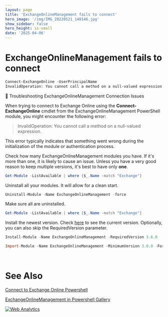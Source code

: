 ```yaml
---
layout: page
title: 'ExchangeOnlineManagement fails to connect'
hero_image: '/img/IMG_20220521_140146.jpg'
show_sidebar: false
hero_height: is-small
date: '2025-04-06'
---
```



# ExchangeOnlineManagement fails to connect

```powershell
Connect-ExchangeOnline -UserPrincipalName
InvalidOperation: You cannot call a method on a null-valued expression.
```


🔧 Troubleshooting ExchangeOnlineManagement Connection Issues

When trying to connect to Exchange Online using the **Connect-ExchangeOnline** cmdlet from the ExchangeOnlineManagement PowerShell module, you might encounter the following error:

> InvalidOperation: You cannot call a method on a null-valued expression.


This error typically indicates that something went wrong during the initialization of the module or authentication process. 


Check how many ExchangeOnlineManagement modules you have. If it's more than one, it is likely to cause an issue. Unless you have a very good reason to keep multiple versions, it's best to have only **one**.

```powershell
Get-Module -ListAvailable | where {$_.Name -match "Exchange"}
```

Uninstall all your modules. It will allow for a clean start.

```powershell
Uninstall-Module -Name ExchangeOnlineManagement -force
```

Make sure all are uninstalled.

```powershell
Get-Module -ListAvailable | where {$_.Name -match "Exchange"}
```

Install the newest version. Check [here](https://www.powershellgallery.com/packages/ExchangeOnlineManagement/3.7.2) to see the current version. Optionally, you can also skip the RequiredVersion parameter.


```powershell
Install-Module -Name ExchangeOnlineManagement -RequiredVersion 3.6.0

Import-Module -Name ExchangeOnlineManagement -MinimumVersion 3.0.0 -Force
```

<br/>

# See Also

[Connect to Exchange Online Powershell](https://learn.microsoft.com/en-us/powershell/exchange/connect-to-exchange-online-powershell?view=exchange-ps)

[ExchangeOnlineManagement in Powershell Gallery](https://www.powershellgallery.com/packages/ExchangeOnlineManagement/3.7.2)


<!-- Default Statcounter code for m365groupSettings
https://powershellscripts.github.io/articles/en/Other/m365groupsettings/
-->
<script type="text/javascript">
var sc_project=13025470; 
var sc_invisible=0; 
var sc_security="229b5a6c"; 
var sc_client_storage="disabled"; 
</script>
<script type="text/javascript"
src="https://www.statcounter.com/counter/counter.js"
async></script>
<noscript><div class="statcounter"><a title="Web Analytics"
href="https://statcounter.com/" target="_blank"><img
class="statcounter"
src="https://c.statcounter.com/13025470/0/229b5a6c/1/"
alt="Web Analytics"
referrerPolicy="no-referrer-when-downgrade"></a></div></noscript>
<!-- End of Statcounter Code -->